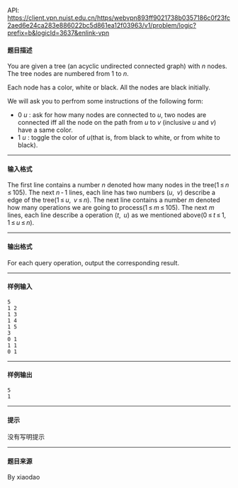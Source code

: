 API: https://client.vpn.nuist.edu.cn/https/webvpn893ff9021738b0357186c0f23fc2aed6e24ca283e886022bc5d861ea12f03963/v1/problem/logic?prefix=b&logicId=3637&enlink-vpn

#### 题目描述

You are given a tree (an acyclic undirected connected graph) with _n_ nodes. The tree nodes are numbered from 1 to _n_.

Each node has a color, white or black. All the nodes are black initially.

We will ask you to perfrom some instructions of the following form:

*   0 _u_ : ask for how many nodes are connected to _u_, two nodes are connected iff all the node on the path from _u_ to _v_ (inclusive _u_ and _v_) have a same color.
*   1 _u_ : toggle the color of _u_(that is, from black to white, or from white to black).

---

#### 输入格式

The first line contains a number _n_ denoted how many nodes in the tree(1 ≤ _n_ ≤ 105). The next _n_ - 1 lines, each line has two numbers (_u_,  _v_) describe a edge of the tree(1 ≤ _u_,  _v_ ≤ _n_). The next line contains a number _m_ denoted how many operations we are going to process(1 ≤ _m_ ≤ 105). The next _m_ lines, each line describe a operation (_t_,  _u_) as we mentioned above(0 ≤ _t_ ≤ 1, 1 ≤ _u_ ≤ _n_).

---

#### 输出格式

For each query operation, output the corresponding result.

---

#### 样例输入
```
5
1 2
1 3
1 4
1 5
3
0 1
1 1
0 1
```

---

#### 样例输出
```
5
1
```

---

#### 提示

没有写明提示

---

#### 题目来源

By xiaodao